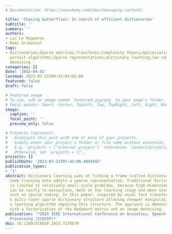 ```yaml
---
# Documentation: https://wowchemy.com/docs/managing-content/

title: 'Chasing butterflies: In search of efficient dictionaries'
subtitle: ''
summary: ''
authors:
- Luc Le Magoarou
- Rémi Gribonval
tags:
- Dictionaries;Sparse matrices;Transforms;Complexity theory;Optimization;Silicon;Matching
  pursuit algorithms;Sparse representations;dictionary learning;low complexity;image
  denoising
categories: []
date: '2015-04-01'
lastmod: 2023-07-21T09:42:01+02:00
featured: false
draft: false

# Featured image
# To use, add an image named `featured.jpg/png` to your page's folder.
# Focal points: Smart, Center, TopLeft, Top, TopRight, Left, Right, BottomLeft, Bottom, BottomRight.
image:
  caption: ''
  focal_point: ''
  preview_only: false

# Projects (optional).
#   Associate this post with one or more of your projects.
#   Simply enter your project's folder or file name without extension.
#   E.g. `projects = ["internal-project"]` references `content/project/deep-learning/index.md`.
#   Otherwise, set `projects = []`.
projects: []
publishDate: '2023-07-21T07:42:00.489434Z'
publication_types:
- '1'
abstract: Dictionary learning aims at finding a frame (called dictionary) in which
  some training data admits a sparse representation. Traditional dictionary learning
  is limited to relatively small-scale problems, because high-dimensional dense dictionaries
  can be costly to manipulate, both at the learning stage and when used for tasks
  such as sparse coding. In this paper, inspired by usual fast transforms, we consider
  a multi-layer sparse dictionary structure allowing cheaper manipulation, and propose
  a learning algorithm imposing this structure. The approach is demonstrated experimentally
  with a factorization of the Hadamard matrix and on image denoising.
publication: '*2015 IEEE International Conference on Acoustics, Speech and Signal
  Processing (ICASSP)*'
doi: 10.1109/ICASSP.2015.7178579
---
```

